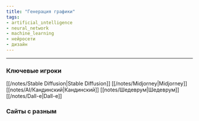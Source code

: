 ```yaml
---
title: "Генерация графики"
tags:
- artificial_ıntelligence
- neural_network
- machine_learning
- нейросети
- дизайн
---
```

---

### Ключевые игроки

[[/notes/Stable Diffusion|Stable Diffusion]]
[[/notes/Midjorney|Midjorney]]
[[notes/AI/Кандинский|Кандинский]]
[[notes/Шедеврум|Шедеврум]]
[[/notes/Dall-e|Dall-e]]

### Сайты с разным


